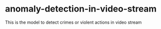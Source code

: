 # anomaly-detection-in-video-stream
This is the model to detect crimes or violent actions in video stream

